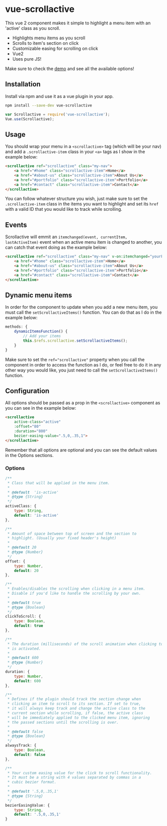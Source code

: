 # vue-scrollactive
This vue 2 component makes it simple to highlight a menu item with an 'active' class as you scroll.

 - Highlights menu items as you scroll
 - Scrolls to item's section on click
 - Customizable easing for scrolling on click
 - Vue2
 - Uses pure JS!

Make sure to check the <a href="https://eddiemf.github.io/vue-scrollactive/examples/example-1.html">demo</a> and see all the available options!

## Installation
Install via npm and use it as a vue plugin in your app.

```bash
npm install --save-dev vue-scrollactive
```
```js
var Scrollactive = require('vue-scrollactive');
Vue.use(Scrollactive);
```

## Usage
You should wrap your menu in a `<scrollactive>` tag (which will be your nav) and add a `.scrollactive-item` class in your `<a>` tags as I show in the example below:

```html
<scrollactive ref="scrollactive" class="my-nav">
    <a href="#home" class="scrollactive-item">Home</a>
    <a href="#about-us" class="scrollactive-item">About Us</a>
    <a href="#portfolio" class="scrollactive-item">Portfolio</a>
    <a href="#contact" class="scrollactive-item">Contact</a>
</scrollactive>
```

You can follow whatever structure you wish, just make sure to set the `.scrollactive-item` class in the items you want to highlight and set its `href` with a valid ID that you would like to track while scrolling.

## Events
Scrollactive will emmit an `itemchanged(event, currentItem, lastActiveItem)` event when an active menu item is changed to another, you can catch that event doing as the example below:

```html
<scrollactive ref="scrollactive" class="my-nav" v-on:itemchanged="yourFunction()">
    <a href="#home" class="scrollactive-item">Home</a>
    <a href="#about-us" class="scrollactive-item">About Us</a>
    <a href="#portfolio" class="scrollactive-item">Portfolio</a>
    <a href="#contact" class="scrollactive-item">Contact</a>
</scrollactive>
```

## Dynamic menu items
In order for the component to update when you add a new menu item, you must call the `setScrollactiveItems()` function. You can do that as I do in the example below:
``` javascript
methods: {
    dynamicItemsFunction() {
        // Add your items
        this.$refs.scrollactive.setScrollactiveItems();
    }
}
```

Make sure to set the `ref="scrollactive"` property when you call the component in order to access the function as I do, or feel free to do it in any other way you would like, you just need to call the `setScrollactiveItems()` function.

## Configuration
All options should be passed as a prop in the `<scrollactive>` component as you can see in the example below:
``` html
<scrollactive
	active-class="active"
	:offset="80"
	:duration="800"
	bezier-easing-value=".5,0,.35,1">
</scrollactive>
```
Remember that all options are optional and you can see the default values in the Options sections.

### Options
``` javascript
/**
 * Class that will be applied in the menu item.
 *
 * @default  'is-active'
 * @type {String}
 */
activeClass: {
	type: String,
	default: 'is-active'
},

/**
 * Amount of space between top of screen and the section to
 * highlight. (Usually your fixed header's height)
 *
 * @default 20
 * @type {Number}
 */
offset: {
	type: Number,
	default: 20
},

/**
 * Enables/disables the scrolling when clicking in a menu item.
 * Disable if you'd like to handle the scrolling by your own.
 *
 * @default true
 * @type {Boolean}
 */
clickToScroll: {
	type: Boolean,
	default: true
},

/**
 * The duration (milliseconds) of the scroll animation when clicking to scroll
 * is activated.
 *
 * @default 600
 * @type {Number}
 */
duration: {
	type: Number,
	default: 600
},

/**
 * Defines if the plugin should track the section change when
 * clicking an item to scroll to its section. If set to true,
 * it will always keep track and change the active class to the
 * current section while scrolling, if false, the active class
 * will be immediately applied to the clicked menu item, ignoring
 * the passed sections until the scrolling is over.
 *
 * @default false
 * @type {Boolean}
 */
alwaysTrack: {
	type: Boolean,
	default: false
},

/**
 * Your custom easing value for the click to scroll functionality.
 * It must be a string with 4 values separated by commas in a
 * cubic bezier format.
 *
 * @default '.5,0,.35,1'
 * @type {String}
 */
bezierEasingValue: {
	type: String,
	default: '.5,0,.35,1'
}
```
